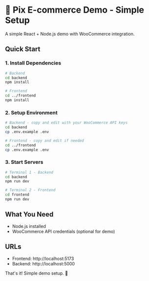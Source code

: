# 🚀 Pix E-commerce Demo - Simple Setup

A simple React + Node.js demo with WooCommerce integration.

## Quick Start

### 1. Install Dependencies
```bash
# Backend
cd backend
npm install

# Frontend  
cd ../frontend
npm install
```

### 2. Setup Environment
```bash
# Backend - copy and edit with your WooCommerce API keys
cd backend
cp .env.example .env

# Frontend - copy and edit if needed
cd ../frontend
cp .env.example .env
```

### 3. Start Servers
```bash
# Terminal 1 - Backend
cd backend
npm run dev

# Terminal 2 - Frontend
cd frontend
npm run dev
```

## What You Need
- Node.js installed
- WooCommerce API credentials (optional for demo)

## URLs
- Frontend: http://localhost:5173
- Backend: http://localhost:5000

That's it! Simple demo setup. 🎉
